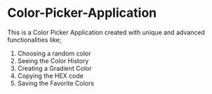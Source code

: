 # Color-Picker-Application
This is a Color Picker Application created with unique and advanced functionalities like; 
01. Choosing a random color
02. Seeing the Color History
03. Creating a Gradient Color
04. Copying the HEX code
05. Saving the Favorite Colors
